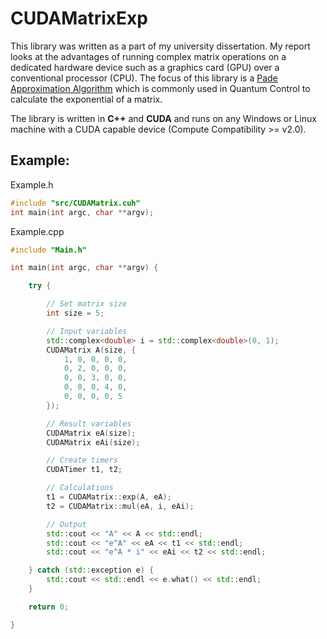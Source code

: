 # CUDAMatrixExp

This library was written as a part of my university dissertation. My report looks at the advantages of running complex matrix operations on a dedicated hardware device such as a graphics card (GPU) over a conventional processor (CPU). The focus of this library is a [Pade Approximation Algorithm](https://en.wikipedia.org/wiki/Pad%C3%A9_approximant) which is commonly used in Quantum Control to calculate the exponential of a matrix.

The library is written in **C++** and **CUDA** and runs on any Windows or Linux machine with a CUDA capable device (Compute Compatibility >= v2.0).

## Example:

Example.h
``` cpp
#include "src/CUDAMatrix.cuh"
int main(int argc, char **argv);
```

Example.cpp
``` cpp
#include "Main.h"

int main(int argc, char **argv) {

	try {

		// Set matrix size
		int size = 5;

		// Input variables
		std::complex<double> i = std::complex<double>(0, 1);
		CUDAMatrix A(size, {
			1, 0, 0, 0, 0,
			0, 2, 0, 0, 0,
			0, 0, 3, 0, 0,
			0, 0, 0, 4, 0,
			0, 0, 0, 0, 5
		});

        // Result variables
		CUDAMatrix eA(size);
		CUDAMatrix eAi(size);

		// Create timers
		CUDATimer t1, t2;

        // Calculations
		t1 = CUDAMatrix::exp(A, eA);
		t2 = CUDAMatrix::mul(eA, i, eAi);

		// Output
		std::cout << "A" << A << std::endl;
		std::cout << "e^A" << eA << t1 << std::endl;
		std::cout << "e^A * i" << eAi << t2 << std::endl;

	} catch (std::exception e) {
		std::cout << std::endl << e.what() << std::endl;
	}

	return 0;

}
```
